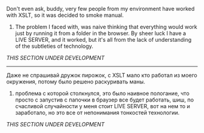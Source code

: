 Don't even ask, buddy, very few people from my environment have worked with XSLT, so it was decided to smoke manual.

1. The problem I faced with, was naive thinking that everything would work just by running it from a folder in the browser. By sheer luck I have a LIVE SERVER, and it worked, but it's all from the lack of understanding of the subtleties of technology.

*THIS SECTION UNDER DEVELOPMENT*

-----------------------------------------------------------------------------

Даже не спрашивай дружок пирожок, с XSLT мало кто работал из моего окружения, потому было решено раскуривать маны.

1. проблема с которой столкнулся, это было наивное пологание, что просто с запустив с папочки в браузер все будет работать, шиш, по счасливой случайности у меня стоит LIVE SERVER, вот на нем то и заработало, но это все от непонимания тонкостей технологии.

*THIS SECTION UNDER DEVELOPMENT*
